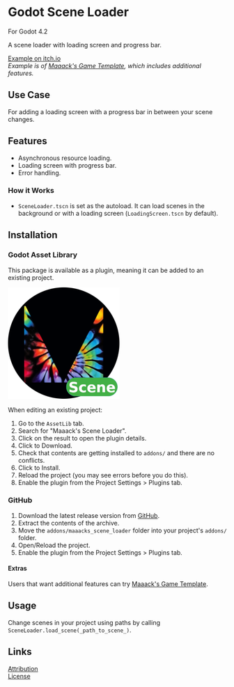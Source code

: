 # Godot Scene Loader
For Godot 4.2

A scene loader with loading screen and progress bar.

[Example on itch.io](https://maaack.itch.io/godot-game-template)  
_Example is of [Maaack's Game Template](https://github.com/Maaack/Godot-Game-Template), which includes additional features._

## Use Case
For adding a loading screen with a progress bar in between your scene changes.

## Features

* Asynchronous resource loading.
* Loading screen with progress bar.
* Error handling.


### How it Works
- `SceneLoader.tscn` is set as the autoload.  It can load scenes in the background or with a loading screen (`LoadingScreen.tscn` by default).   

## Installation

### Godot Asset Library
This package is available as a plugin, meaning it can be added to an existing project. 

![Package Icon](/addons/maaacks_scene_loader/media/SceneLoader-Icon-black-transparent-256x256.png)  

When editing an existing project:

1.  Go to the `AssetLib` tab.
2.  Search for "Maaack's Scene Loader".
3.  Click on the result to open the plugin details.
4.  Click to Download.
5.  Check that contents are getting installed to `addons/` and there are no conflicts.
6.  Click to Install.
7.  Reload the project (you may see errors before you do this).
8.  Enable the plugin from the Project Settings > Plugins tab.


### GitHub


1.  Download the latest release version from [GitHub](https://github.com/Maaack/Godot-Scene-Loader/releases/latest).  
2.  Extract the contents of the archive.
3.  Move the `addons/maaacks_scene_loader` folder into your project's `addons/` folder.  
4.  Open/Reload the project.  
5.  Enable the plugin from the Project Settings > Plugins tab.  

#### Extras

Users that want additional features can try [Maaack's Game Template](https://github.com/Maaack/Godot-Game-Template).  

## Usage

Change scenes in your project using paths by calling `SceneLoader.load_scene(_path_to_scene_)`.
   


## Links
[Attribution](ATTRIBUTION.md)  
[License](LICENSE.txt)  

